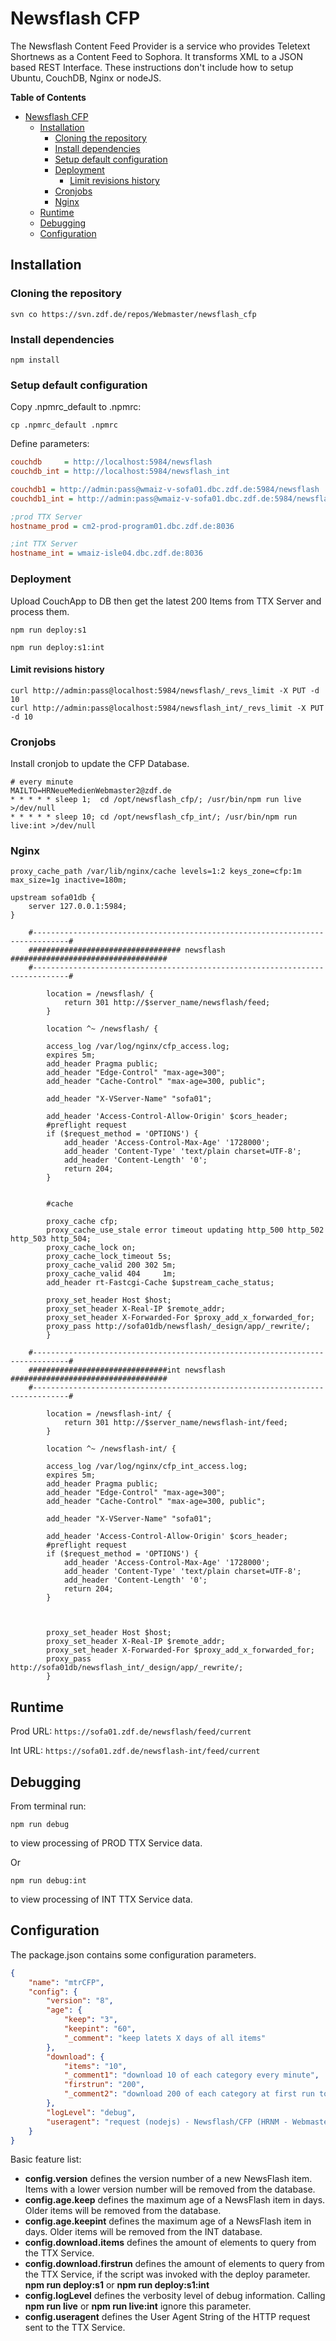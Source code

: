 # Newsflash CFP

The Newsflash Content Feed Provider is a service who provides Teletext Shortnews as a Content Feed to Sophora. It transforms XML to a JSON based REST Interface.
These instructions don't include how to setup Ubuntu, CouchDB, Nginx or nodeJS.

**Table of Contents**

- [Newsflash CFP](#newsflash-cfp)
  - [Installation](#installation)
    - [Cloning the repository](#cloning-the-repository)
    - [Install dependencies](#install-dependencies)
    - [Setup default configuration](#setup-default-configuration)
    - [Deployment](#deployment)
      - [Limit revisions history](#limit-revisions-history)
    - [Cronjobs](#cronjobs)
    - [Nginx](#nginx)
  - [Runtime](#runtime)
  - [Debugging](#debugging)
  - [Configuration](#configuration)


## Installation

### Cloning the repository

```shell
svn co https://svn.zdf.de/repos/Webmaster/newsflash_cfp
```

### Install dependencies

```shell
npm install
```

### Setup default configuration

Copy .npmrc_default to .npmrc:

```shell
cp .npmrc_default .npmrc
```

Define parameters:

```ini
couchdb     = http://localhost:5984/newsflash
couchdb_int = http://localhost:5984/newsflash_int

couchdb1 = http://admin:pass@wmaiz-v-sofa01.dbc.zdf.de:5984/newsflash
couchdb1_int = http://admin:pass@wmaiz-v-sofa01.dbc.zdf.de:5984/newsflash_int

;prod TTX Server
hostname_prod = cm2-prod-program01.dbc.zdf.de:8036

;int TTX Server
hostname_int = wmaiz-isle04.dbc.zdf.de:8036
```

### Deployment

Upload CouchApp to DB then get the latest 200 Items from TTX Server and process them.

```shell
npm run deploy:s1
```

```shell
npm run deploy:s1:int
```

#### Limit revisions history

```shell
curl http://admin:pass@localhost:5984/newsflash/_revs_limit -X PUT -d 10
curl http://admin:pass@localhost:5984/newsflash_int/_revs_limit -X PUT -d 10
```

### Cronjobs

Install cronjob to update the CFP Database.

```shell
# every minute
MAILTO=HRNeueMedienWebmaster2@zdf.de
* * * * * sleep 1;  cd /opt/newsflash_cfp/; /usr/bin/npm run live >/dev/null
* * * * * sleep 10; cd /opt/newsflash_cfp_int/; /usr/bin/npm run live:int >/dev/null
```

### Nginx

```nginx
proxy_cache_path /var/lib/nginx/cache levels=1:2 keys_zone=cfp:1m max_size=1g inactive=180m;

upstream sofa01db {
    server 127.0.0.1:5984;
}

    #------------------------------------------------------------------------------#
    ################################## newsflash ###################################
    #------------------------------------------------------------------------------#

        location = /newsflash/ {
            return 301 http://$server_name/newsflash/feed;
        }

        location ^~ /newsflash/ {

        access_log /var/log/nginx/cfp_access.log;
        expires 5m;
        add_header Pragma public;
        add_header "Edge-Control" "max-age=300";
        add_header "Cache-Control" "max-age=300, public";

        add_header "X-VServer-Name" "sofa01";

        add_header 'Access-Control-Allow-Origin' $cors_header;
        #preflight request
        if ($request_method = 'OPTIONS') {
            add_header 'Access-Control-Max-Age' '1728000';
            add_header 'Content-Type' 'text/plain charset=UTF-8';
            add_header 'Content-Length' '0';
            return 204;
        }


        #cache

        proxy_cache cfp;
        proxy_cache_use_stale error timeout updating http_500 http_502 http_503 http_504;
        proxy_cache_lock on;
        proxy_cache_lock_timeout 5s;
        proxy_cache_valid 200 302 5m;
        proxy_cache_valid 404     1m;
        add_header rt-Fastcgi-Cache $upstream_cache_status;

        proxy_set_header Host $host;
        proxy_set_header X-Real-IP $remote_addr;
        proxy_set_header X-Forwarded-For $proxy_add_x_forwarded_for;
        proxy_pass http://sofa01db/newsflash/_design/app/_rewrite/;
        }

    #------------------------------------------------------------------------------#
    ###############################int newsflash ###################################
    #------------------------------------------------------------------------------#

        location = /newsflash-int/ {
            return 301 http://$server_name/newsflash-int/feed;
        }

        location ^~ /newsflash-int/ {

        access_log /var/log/nginx/cfp_int_access.log;
        expires 5m;
        add_header Pragma public;
        add_header "Edge-Control" "max-age=300";
        add_header "Cache-Control" "max-age=300, public";

        add_header "X-VServer-Name" "sofa01";

        add_header 'Access-Control-Allow-Origin' $cors_header;
        #preflight request
        if ($request_method = 'OPTIONS') {
            add_header 'Access-Control-Max-Age' '1728000';
            add_header 'Content-Type' 'text/plain charset=UTF-8';
            add_header 'Content-Length' '0';
            return 204;
        }



        proxy_set_header Host $host;
        proxy_set_header X-Real-IP $remote_addr;
        proxy_set_header X-Forwarded-For $proxy_add_x_forwarded_for;
        proxy_pass http://sofa01db/newsflash_int/_design/app/_rewrite/;
        }
```

## Runtime ##

Prod URL: `https://sofa01.zdf.de/newsflash/feed/current`

Int  URL: `https://sofa01.zdf.de/newsflash-int/feed/current`

## Debugging

From terminal run:

```shell
npm run debug
```

to view processing of PROD TTX Service data.

Or

```shell
npm run debug:int
```

to view processing of INT TTX Service data.

## Configuration

The package.json contains some configuration parameters.

```json
{
    "name": "mtrCFP",
    "config": {
        "version": "8",
        "age": {
            "keep": "3",
            "keepint": "60",
            "_comment": "keep latets X days of all items"
        },
        "download": {
            "items": "10",
            "_comment1": "download 10 of each category every minute",
            "firstrun": "200",
            "_comment2": "download 200 of each category at first run to fill DB"
        },
        "logLevel": "debug",
        "useragent": "request (nodejs) - Newsflash/CFP (HRNM - Webmaster/TTP)"
    }
}
```

Basic feature list:
* **config.version** defines the version number of a new NewsFlash item. Items with a lower version number will be removed from the database.
* **config.age.keep** defines the maximum age of a NewsFlash item in days. Older items will be removed from the database.
* **config.age.keepint** defines the maximum age of a NewsFlash item in days. Older items will be removed from the INT database.
* **config.download.items** defines the amount of elements to query from the TTX Service.
* **config.download.firstrun** defines the amount of elements to query from the TTX Service, if the script was invoked with the deploy parameter. **npm run deploy:s1** or **npm run deploy:s1:int**
* **config.logLevel** defines the verbosity level of debug information. Calling **npm run live** or **npm run live:int** ignore this parameter.
* **config.useragent** defines the User Agent String of the HTTP request sent to the TTX Service.

